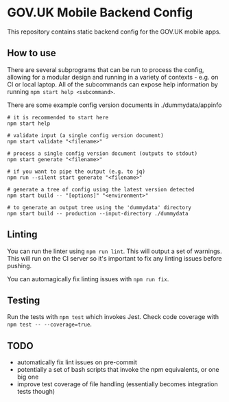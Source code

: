 # GOV.UK Mobile Backend Config
This repository contains static backend config for the GOV.UK mobile apps.

## How to use
There are several subprograms that can be run to process the config, allowing for a modular design and running in a variety of contexts - e.g. on CI or local laptop. All of the subcommands can expose help information by running `npm start help <subcommand>`.

There are some example config version documents in ./dummydata/appinfo

```shell
# it is recommended to start here
npm start help

# validate input (a single config version document)
npm start validate "<filename>"

# process a single config version document (outputs to stdout)
npm start generate "<filename>"

# if you want to pipe the output (e.g. to jq)
npm run --silent start generate "<filename>"

# generate a tree of config using the latest version detected
npm start build -- "[options]" "<environment>"

# to generate an output tree using the 'dummydata' directory
npm start build -- production --input-directory ./dummydata
```

## Linting
You can run the linter using `npm run lint`. This will output a set of warnings. This will run on the CI server so it's important to fix any linting issues before pushing.

You can automagically fix linting issues with `npm run fix`.

## Testing
Run the tests with `npm test` which invokes Jest. Check code coverage with `npm test -- --coverage=true`.

## TODO
* automatically fix lint issues on pre-commit
* potentially a set of bash scripts that invoke the npm equivalents, or one big one
* improve test coverage of file handling (essentially becomes integration tests though)
